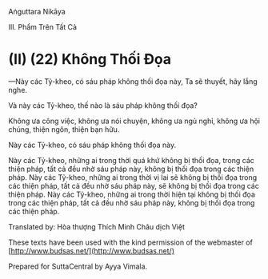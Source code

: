 Aṅguttara Nikāya

III. Phẩm Trên Tất Cả

# (II) (22) Không Thối Ðọa

—Này các Tỷ-kheo, có sáu pháp không thối đọa này, Ta sẽ thuyết, hãy lắng nghe.

Và này các Tỷ-kheo, thế nào là sáu pháp không thối đọa?

Không ưa công việc, không ưa nói chuyện, không ưa ngủ nghỉ, không ưa hội chúng, thiện ngôn, thiện bạn hữu.

Này các Tỷ-kheo, có sáu pháp không thối đọa này.

Này các Tỷ-kheo, những ai trong thời quá khứ không bị thối đọa, trong các thiện pháp, tất cả đều nhờ sáu pháp này, không bị thối đọa trong các thiện pháp. Này các Tỷ-kheo, những ai trong thời vị lai sẽ không bị thối đọa trong các thiện pháp, tất cả đều nhờ sáu pháp này, sẽ không bị thối đọa trong các thiện pháp. Này các Tỷ-kheo, những ai trong thời hiện tại không bị thối đọa trong các thiện pháp, tất cả đều nhờ sáu pháp này, không bị thối đọa trong các thiện pháp.

Translated by: Hòa thượng Thích Minh Châu dịch Việt

These texts have been used with the kind permission of the webmaster of [http://www.budsas.net/](http://www.budsas.net/)

Prepared for SuttaCentral by Ayya Vimala.